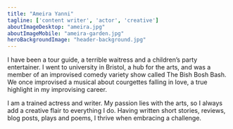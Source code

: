 ```yaml
---
title: "Ameira Yanni"
tagline: ['content writer', 'actor', 'creative']
aboutImageDesktop: "ameira.jpg"
aboutImageMobile: "ameira-garden.jpg"
heroBackgroundImage: "header-background.jpg"
---
```


I have been a tour guide, a terrible waitress and a children’s party entertainer. I went to university in Bristol, a hub for the arts, and was a member of an improvised comedy variety show called The Bish Bosh Bash. We once improvised a musical about courgettes falling in love, a true highlight in my improvising career.

I am a trained actress and writer. My passion lies with the arts, so I always add a creative flair to everything I do. Having written short stories, reviews, blog posts, plays and poems, I thrive when embracing a challenge.
